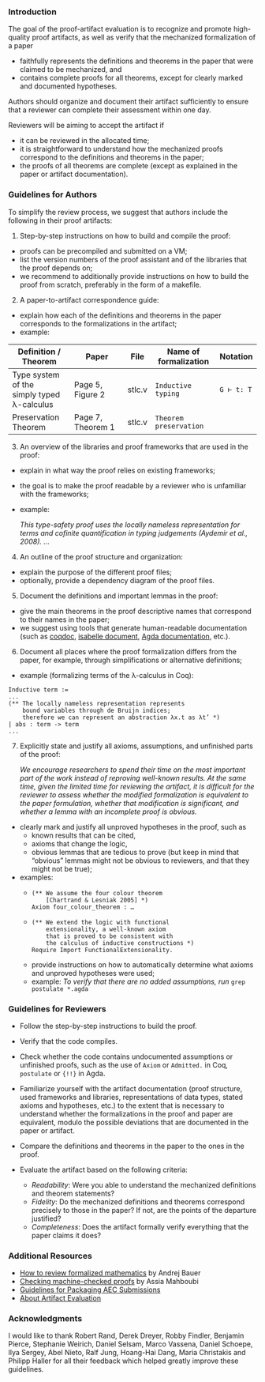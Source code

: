 ### Introduction
The goal of the proof-artifact evaluation is to recognize and promote high-quality proof artifacts, as well as verify that the mechanized formalization of a paper
* faithfully represents the definitions and theorems in the paper that were claimed to be mechanized, and
* contains complete proofs for all theorems, except for clearly marked and documented  hypotheses.

Authors should organize and document their artifact sufficiently to ensure that a reviewer can complete their assessment within one day.

Reviewers will be aiming to accept the artifact if
* it can be reviewed in the allocated time;
* it is straightforward to understand how the mechanized proofs correspond to the definitions and theorems in the paper;
* the proofs of all theorems are complete (except as explained in the paper or artifact documentation).

### Guidelines for Authors

To simplify the review process, we suggest that authors include the following in their proof artifacts:
1. Step-by-step instructions on how to build and compile the proof:
 * proofs can be precompiled and submitted on a VM;
 * list the version numbers of the proof assistant and of the libraries that the proof depends on;
 * we recommend to additionally provide instructions on how to build the proof from scratch, preferably in the form of a makefile.

2. A paper-to-artifact correspondence guide:
 * explain how each of the definitions and theorems in the paper corresponds to the formalizations in the artifact;
 * example:

|  Definition / Theorem                          | Paper                   | File   |  Name of formalization | Notation   |
|------------------------------------------------|-------------------------|--------|------------------------|------------|
|  Type system of the<br>simply typed λ-calculus |  Page 5, Figure&nbsp;2  | stlc.v |  `Inductive typing`    | `G ⊢ t: T` |
|  Preservation Theorem                          |  Page 7, Theorem&nbsp;1 | stlc.v |  `Theorem preservation`|            |


3. An overview of the libraries and proof frameworks that are used in the proof:
 * explain in what way the proof relies on existing frameworks;
 * the goal is to make the proof readable by a reviewer who is unfamiliar with the frameworks;
 * example: 
  
   _This type-safety proof uses the locally nameless representation for terms and cofinite quantification in typing judgements (Aydemir et al., 2008). …_

4. An outline of the proof structure and organization:
 * explain the purpose of the different proof files;
 * optionally, provide a dependency diagram of the proof files.

5. Document the definitions and important lemmas in the proof:
 * give the main theorems in the proof descriptive names that correspond to their names in the paper;
 * we suggest using tools that generate human-readable documentation (such as 
   [coqdoc](http://manpages.ubuntu.com/manpages/xenial/man1/coqdoc.1.html),
   [isabelle document](https://isabelle.in.tum.de/doc/system.pdf), 
   [Agda documentation](https://agda.readthedocs.io/en/v2.5.3/contribute/documentation.html?highlight=documentation), etc.).

6. Document all places where the proof formalization differs from the paper, for example, through simplifications or alternative definitions;
  * example (formalizing terms of the λ-calculus in Coq):
```coq
Inductive term := 
... 
(** The locally nameless representation represents
    bound variables through de Bruijn indices;
    therefore we can represent an abstraction λx.t as λt’ *)
| abs : term -> term
...
```
7. Explicitly state and justify all axioms, assumptions, and unfinished parts of the proof:
 
   _We encourage researchers to spend their time on the most important part of the work instead of reproving well-known results. At the same time, given the limited time for reviewing the artifact, it is difficult for the reviewer to assess whether the modified formalization is equivalent to the paper formulation, whether that modification is significant, and whether a lemma with an incomplete proof is obvious._
  * clearly mark and justify all unproved hypotheses in the proof, such as
    - known results that can be cited,
    - axioms that change the logic,
    - obvious lemmas that are tedious to prove (but keep in mind that “obvious” lemmas might not be obvious to reviewers, and that they might not be true);
  * examples:
    - ```coq
      (** We assume the four colour theorem
          [Chartrand & Lesniak 2005] *)
      Axiom four_colour_theorem : …
      ```
    - ```coq
      (** We extend the logic with functional
          extensionality, a well-known axiom
          that is proved to be consistent with
          the calculus of inductive constructions *)
      Require Import FunctionalExtensionality.
      ```
    - provide instructions on how to automatically determine what axioms and unproved hypotheses were used;
    - example: 
      _To verify that there are no added assumptions, run_ `grep postulate *.agda`


### Guidelines for Reviewers

- Follow the step-by-step instructions to build the proof.

- Verify that the code compiles.

- Check whether the code contains undocumented assumptions or unfinished proofs, such as the use of `Axiom` or `Admitted.` in Coq, `postulate` or `{!!}` in Agda.

- Familiarize yourself with the artifact documentation (proof structure, used frameworks and libraries, representations of data types, stated axioms and hypotheses, etc.) to the extent that is necessary to understand whether the formalizations in the proof and paper are equivalent, modulo the possible deviations that are documented in the paper or artifact.

- Compare the definitions and theorems in the paper to the ones in the proof. 

- Evaluate the artifact based on the following criteria:
  * *Readability*: Were you able to understand the mechanized definitions and theorem statements?
  * *Fidelity*: Do the mechanized definitions and theorems correspond precisely to those in the paper? If not, are the points of the departure justified?
  * *Completeness*:  Does the artifact formally verify everything that the paper claims it does?

### Additional Resources
- [How to review formalized mathematics](http://math.andrej.com/2013/08/19/how-to-review-formalized-mathematics/) by Andrej Bauer
- [Checking machine-checked proofs](https://project.inria.fr/coqexchange/checking-machine-checked-proofs/) by Assia Mahboubi
- [Guidelines for Packaging AEC Submissions](http://www.artifact-eval.org/guidelines.html)
- [About Artifact Evaluation](http://www.artifact-eval.org/about.html)

### Acknowledgments
I would like to thank Robert Rand, Derek Dreyer, Robby Findler, Benjamin Pierce, Stephanie Weirich, Daniel Selsam, Marco Vassena, Daniel Schoepe, Ilya Sergey, Abel Nieto, Ralf Jung, Hoang-Hai Dang, Maria Christakis and Philipp Haller for all their feedback which helped greatly improve these guidelines.
